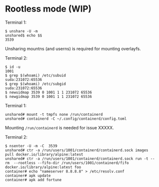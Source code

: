 # Rootless mode (WIP)

Terminal 1:
```
$ unshare -U -m
unshared$ echo $$
3539
```

Unsharing mountns (and userns) is required for mounting overlayfs.

Terminal 2:
```
$ id -u
1001
$ grep $(whoami) /etc/subuid
suda:231072:65536
$ grep $(whoami) /etc/subgid
suda:231072:65536
$ newuidmap 3539 0 1001 1 1 231072 65536
$ newgidmap 3539 0 1001 1 1 231072 65536
```

Terminal 1:
```
unshared# mount -t tmpfs none /run/containerd
unshared# containerd -C ~/.config/containerd/config.toml
```

Mounting `/run/containerd` is needed for issue XXXXX.

Terminal 2:
```
$ nsenter -U -m -C  3539
unshared# ctr -a /run/users/1001/containerd/containerd.sock images pull docker.io/library/alpine:latest
unshared# ctr -a /run/users/1001/containerd/containerd.sock run -t --rm  --rootless --fifo-dir /run/users/1001/containerd/fifo docker.io/library/alpine:latest foo
container# echo "nameserver 8.8.8.8" > /etc/resolv.conf
container# apk update
container# apk add fortune
```
